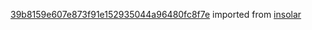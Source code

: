 [39b8159e607e873f91e152935044a96480fc8f7e](https://github.com/insolar/insolar/commit/39b8159e607e873f91e152935044a96480fc8f7e) imported from [insolar](https://github.com/insolar/insolar)
